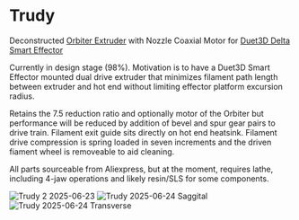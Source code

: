 # Trudy
Deconstructed [Orbiter Extruder](https://www.orbiterprojects.com/the-true-story-of-orbiter-v2-0/) with Nozzle Coaxial Motor for [Duet3D Delta Smart Effector](https://www.duet3d.com/deltasmarteffector)

Currently in design stage (98%).  Motivation is to have a Duet3D Smart Effector mounted dual drive extruder that minimizes filament path length between extruder and hot end without limiting effector platform excursion radius.

Retains the 7.5 reduction ratio and optionally motor of the Orbiter but performance will be reduced by addition of bevel and spur gear pairs to drive train.  Filament exit guide sits directly on hot end heatsink.  Filament drive compression is spring loaded in seven increments and the driven fiament wheel is removeable to aid cleaning. 

All parts sourceable from Aliexpress, but at the moment, requires lathe, including 4-jaw operations and likely resin/SLS for some components.

![Trudy 2 2025-06-23](https://github.com/user-attachments/assets/f529cc91-782d-4d07-9303-022a8e5bdb4d)
![Trudy 2025-06-24 Saggital](https://github.com/user-attachments/assets/7c1c4f68-8345-4836-b80f-a8338031e7a5)
![Trudy 2025-06-24 Transverse](https://github.com/user-attachments/assets/003088d9-1a96-4283-bf88-a6b45593754d)




